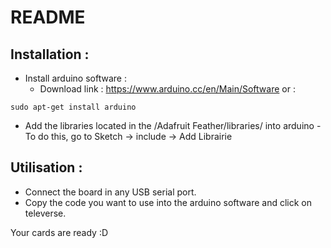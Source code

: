 # README

## Installation :

* Install arduino software :
    - Download link : https://www.arduino.cc/en/Main/Software
or : 
```
sudo apt-get install arduino
```
* Add the libraries located in the /Adafruit Feather/libraries/ into arduino
        - To do this, go to Sketch -> include -> Add Librairie
     
## Utilisation : 
* Connect the board in any USB serial port.
* Copy the code you want to use into the arduino software and click on televerse.

Your cards are ready :D

